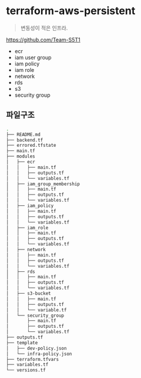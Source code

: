 # terraform-aws-persistent

> 변동성이 적은 인프라.  

<https://github.com/Team-S5T1>

- ecr
- iam user group
- iam policy
- iam role
- network
- rds
- s3
- security group

## 파일구조

```bash
.
├── README.md
├── backend.tf
├── errored.tfstate
├── main.tf
├── modules
│   ├── ecr
│   │   ├── main.tf
│   │   ├── outputs.tf
│   │   └── variables.tf
│   ├── iam_group_membership
│   │   ├── main.tf
│   │   ├── outputs.tf
│   │   └── variables.tf
│   ├── iam_policy
│   │   ├── main.tf
│   │   ├── outputs.tf
│   │   └── variables.tf
│   ├── iam_role
│   │   ├── main.tf
│   │   ├── outputs.tf
│   │   └── variables.tf
│   ├── network
│   │   ├── main.tf
│   │   ├── outputs.tf
│   │   └── variables.tf
│   ├── rds
│   │   ├── main.tf
│   │   ├── outputs.tf
│   │   └── variables.tf
│   ├── s3-bucket
│   │   ├── main.tf
│   │   ├── outputs.tf
│   │   └── variable.tf
│   └── security_group
│       ├── main.tf
│       ├── outputs.tf
│       └── variables.tf
├── outputs.tf
├── template
│   ├── dev-policy.json
│   └── infra-policy.json
├── terraform.tfvars
├── variables.tf
└── versions.tf
```
